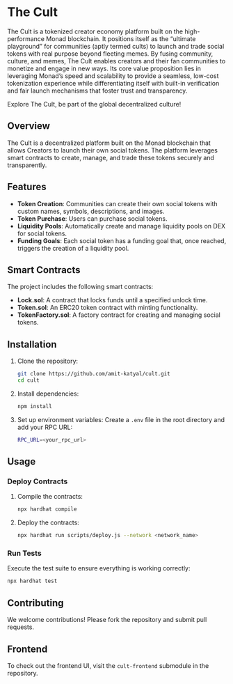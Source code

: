 # The Cult

The Cult is a tokenized creator economy platform built on the high-performance Monad blockchain. It positions itself as the “ultimate playground” for communities (aptly termed cults) to launch and trade social tokens with real purpose beyond fleeting memes. By fusing community, culture, and memes, The Cult enables creators and their fan communities to monetize and engage in new ways. Its core value proposition lies in leveraging Monad’s speed and scalability to provide a seamless, low-cost tokenization experience while differentiating itself with built-in verification and fair launch mechanisms that foster trust and transparency.

Explore The Cult, be part of the global decentralized culture!

## Overview

The Cult is a decentralized platform built on the Monad blockchain that allows Creators to launch their own social tokens. The platform leverages smart contracts to create, manage, and trade these tokens securely and transparently.

## Features

- **Token Creation**: Communities can create their own social tokens with custom names, symbols, descriptions, and images.
- **Token Purchase**: Users can purchase social tokens.
- **Liquidity Pools**: Automatically create and manage liquidity pools on DEX for social tokens.
- **Funding Goals**: Each social token has a funding goal that, once reached, triggers the creation of a liquidity pool.

## Smart Contracts

The project includes the following smart contracts:

- **Lock.sol**: A contract that locks funds until a specified unlock time.
- **Token.sol**: An ERC20 token contract with minting functionality.
- **TokenFactory.sol**: A factory contract for creating and managing social tokens.

## Installation

1. Clone the repository:
    ```sh
    git clone https://github.com/amit-katyal/cult.git
    cd cult
    ```

2. Install dependencies:
    ```sh
    npm install
    ```

3. Set up environment variables:
    Create a `.env` file in the root directory and add your RPC URL:
    ```sh
    RPC_URL=<your_rpc_url>
    ```

## Usage

### Deploy Contracts

1. Compile the contracts:
    ```sh
    npx hardhat compile
    ```

2. Deploy the contracts:
    ```sh
    npx hardhat run scripts/deploy.js --network <network_name>
    ```

### Run Tests

Execute the test suite to ensure everything is working correctly:
```sh
npx hardhat test
```

## Contributing

We welcome contributions! Please fork the repository and submit pull requests.

## Frontend

To check out the frontend UI, visit the `cult-frontend` submodule in the repository.


